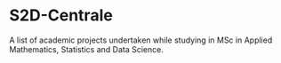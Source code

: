 # S2D-Centrale

A list of academic projects undertaken while studying in MSc in Applied Mathematics, Statistics and Data Science.
